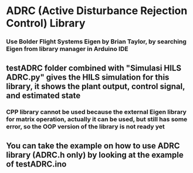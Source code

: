 # ADRC (Active Disturbance Rejection Control) Library

### Use Bolder Flight Systems Eigen by Brian Taylor, by searching Eigen from library manager in Arduino IDE

## testADRC folder combined with "Simulasi HILS ADRC.py" gives the HILS simulation for this library, it shows the plant output, control signal, and estimated state

### CPP library cannot be used because the external Eigen library for matrix operation, actually it can be used, but still has some error, so the OOP version of the library is not ready yet

## You can take the example on how to use ADRC library (ADRC.h only) by looking at the example of testADRC.ino
